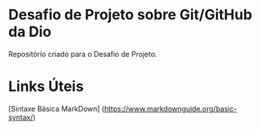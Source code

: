 # Desafio de Projeto sobre Git/GitHub da Dio
Repositório criado para o Desafio de Projeto.

# Links Úteis
[Sintaxe Básica MarkDown] (https://www.markdownguide.org/basic-syntax/)
